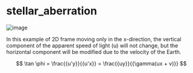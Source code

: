 # stellar_aberration
![image](https://github.com/shahadatw6/stellar_aberration/assets/105967896/9978a909-c8c0-4fbd-bcb0-584be23281f2)

In this example of 2D frame moving only in the 
x-direction, the vertical component of the apparent speed of light (u) will not change, but the horizontal component will be modified due to the velocity of the Earth.

$$
\tan \phi = \frac{{u'y}}{{u'x}} = \frac{{uy}}{{\gamma(ux + v)}}
$$

